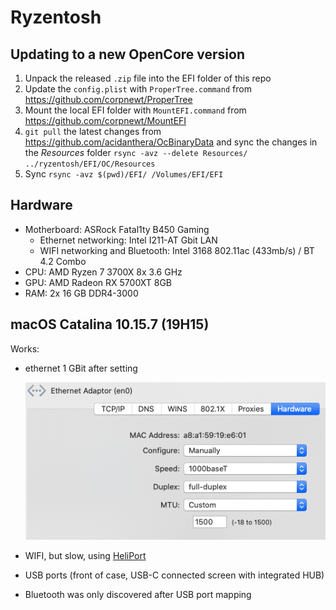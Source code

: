# Ryzentosh

## Updating to a new OpenCore version
1. Unpack the released `.zip` file into the EFI folder of this repo
1. Update the `config.plist` with `ProperTree.command` from https://github.com/corpnewt/ProperTree
1. Mount the local EFI folder with `MountEFI.command` from https://github.com/corpnewt/MountEFI
1. `git pull` the latest changes from https://github.com/acidanthera/OcBinaryData and sync the changes in the _Resources_ folder `rsync -avz --delete Resources/ ../ryzentosh/EFI/OC/Resources`
1. Sync `rsync -avz $(pwd)/EFI/ /Volumes/EFI/EFI`


## Hardware
- Motherboard: ASRock Fatal1ty B450 Gaming
    - Ethernet networking: Intel I211-AT Gbit LAN
    - WIFI networking and Bluetooth: Intel 3168 802.11ac (433mb/s) / BT 4.2 Combo
- CPU: AMD Ryzen 7 3700X 8x 3.6 GHz
- GPU: AMD Radeon RX 5700XT 8GB
- RAM: 2x 16 GB DDR4-3000

## macOS Catalina 10.15.7 (19H15)
Works:
- ethernet 1 GBit after setting

  ![ethernet configuration](resources/images/ethernet-config.png)

- WIFI, but slow, using [HeliPort](https://openintelwireless.github.io/HeliPort/#chat)
- USB ports (front of case, USB-C connected screen with integrated HUB)
- Bluetooth was only discovered after USB port mapping